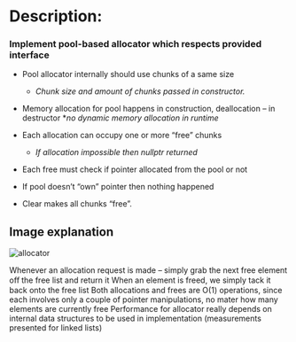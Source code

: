 # Description:
### Implement pool-based allocator which respects provided interface

* Pool allocator internally should use chunks of a same size
  * *Chunk size and amount of chunks passed in constructor.*
  
* Memory allocation for pool happens in construction, deallocation – in destructor 
  *_no dynamic memory allocation in runtime_
  
* Each allocation can occupy one or more “free” chunks
  * *If allocation impossible then nullptr returned*
  
* Each free must check if pointer allocated from the pool or not

* If pool doesn’t “own” pointer then nothing happened

* Clear makes all chunks “free”.

## Image explanation
![allocator](https://github.com/bohdanpc/Pool-based_Allocator/PoolAllocator_png.png)

Whenever an allocation request is made – simply grab the next free element oﬀ  the free list and return it
When an element is freed, we simply tack it back onto the free list
Both allocations and frees are O(1) operations, since each involves only a couple of pointer manipulations, no mater how many elements are currently free
Performance for allocator really depends on internal data structures to be used in implementation (measurements presented for linked lists)
